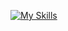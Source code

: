 
[![My Skills](https://skillicons.dev/icons?i=java,go,git,md,linux,docker,idea,electron,py,bash,redis,mongodb,mysql,nestjs,nuxtjs,vue,react,vscode,ts,js,html,css,wasm)](https://skillicons.dev)
